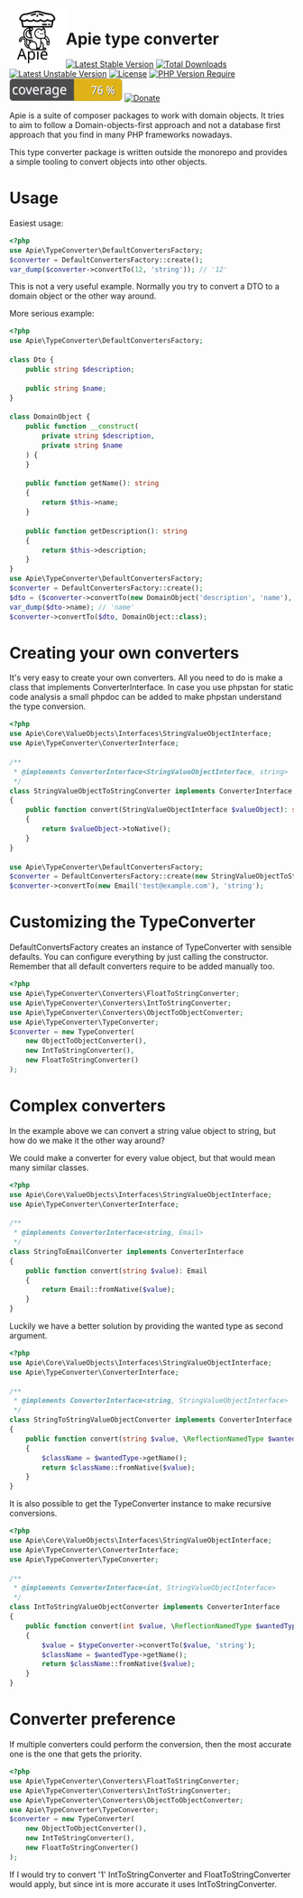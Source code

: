 <img src="/docs/apie-logo.svg" width="100px" align="left" />
<h1>Apie type converter</h1>




 [![Latest Stable Version](https://poser.pugx.org/apie/type-converter/v)](https://packagist.org/packages/apie/type-converter) [![Total Downloads](https://poser.pugx.org/apie/type-converter/downloads)](https://packagist.org/packages/apie/type-converter) [![Latest Unstable Version](https://poser.pugx.org/apie/type-converter/v/unstable)](https://packagist.org/packages/apie/type-converter) [![License](https://poser.pugx.org/apie/type-converter/license)](https://packagist.org/packages/apie/type-converter) [![PHP Version Require](https://poser.pugx.org/apie/type-converter/require/php)](https://packagist.org/packages/apie/type-converter) [![Code coverage](./coverage_badge.svg)](https://github.com/apie-lib/type-converter/actions/workflows/php.yml) [![Donate](https://www.paypalobjects.com/en_US/i/btn/btn_donate_LG.gif)](https://www.paypal.com/donate/?hosted_button_id=J4CAFUAW7VTAY) 

Apie is a suite of composer packages to work with domain objects. It tries to aim to follow a Domain-objects-first approach and not a database first approach that you find in many PHP frameworks nowadays.

This type converter package is written outside the monorepo and provides a simple tooling to convert objects
into other objects.

# Usage
Easiest usage:
```php
<?php
use Apie\TypeConverter\DefaultConvertersFactory;
$converter = DefaultConvertersFactory::create();
var_dump($converter->convertTo(12, 'string')); // '12'
```

This is not a very useful example. Normally you try to convert a DTO to a domain object or the other way
around.

More serious example:
```php
<?php
use Apie\TypeConverter\DefaultConvertersFactory;

class Dto {
    public string $description;

    public string $name;
}

class DomainObject {
    public function __construct(
        private string $description,
        private string $name
    ) {
    }

    public function getName(): string
    {
        return $this->name;
    }

    public function getDescription(): string
    {
        return $this->description;
    }
}
use Apie\TypeConverter\DefaultConvertersFactory;
$converter = DefaultConvertersFactory::create();
$dto = ($converter->convertTo(new DomainObject('description', 'name'), Dto::class));
var_dump($dto->name); // 'name'
$converter->convertTo($dto, DomainObject::class);
```

# Creating your own converters
It's very easy to create your own converters. All you need to do is make a class that implements
ConverterInterface.
In case you use phpstan for static code analysis a small phpdoc can be added
to make phpstan understand the type conversion.

```php
<?php
use Apie\Core\ValueObjects\Interfaces\StringValueObjectInterface;
use Apie\TypeConverter\ConverterInterface;

/**
 * @implements ConverterInterface<StringValueObjectInterface, string>
 */
class StringValueObjectToStringConverter implements ConverterInterface
{
    public function convert(StringValueObjectInterface $valueObject): string
    {
        return $valueObject->toNative();
    }
}

use Apie\TypeConverter\DefaultConvertersFactory;
$converter = DefaultConvertersFactory::create(new StringValueObjectToStringConverter());
$converter->convertTo(new Email('test@example.com'), 'string');
```

# Customizing the TypeConverter
DefaultConvertsFactory creates an instance of TypeConverter with sensible defaults.
You can configure everything by just calling the constructor. Remember that all default converters
require to be added manually too.

```php
<?php
use Apie\TypeConverter\Converters\FloatToStringConverter;
use Apie\TypeConverter\Converters\IntToStringConverter;
use Apie\TypeConverter\Converters\ObjectToObjectConverter;
use Apie\TypeConverter\TypeConverter;
$converter = new TypeConverter(
    new ObjectToObjectConverter(),
    new IntToStringConverter(),
    new FloatToStringConverter()
);
```

# Complex converters
In the example above we can convert a string value object to string, but how do we make it the other way around?

We could make a converter for every value object, but that would mean many similar classes.
```php
<?php
use Apie\Core\ValueObjects\Interfaces\StringValueObjectInterface;
use Apie\TypeConverter\ConverterInterface;

/**
 * @implements ConverterInterface<string, Email>
 */
class StringToEmailConverter implements ConverterInterface
{
    public function convert(string $value): Email
    {
        return Email::fromNative($value);
    }
}
```

Luckily we have a better solution by providing the wanted type as second argument.
```php
<?php
use Apie\Core\ValueObjects\Interfaces\StringValueObjectInterface;
use Apie\TypeConverter\ConverterInterface;

/**
 * @implements ConverterInterface<string, StringValueObjectInterface>
 */
class StringToStringValueObjectConverter implements ConverterInterface
{
    public function convert(string $value, \ReflectionNamedType $wantedType): StringValueObjectInterface
    {
        $className = $wantedType->getName();
        return $className::fromNative($value);
    }
}
```

It is also possible to get the TypeConverter instance to make recursive conversions.

```php
<?php
use Apie\Core\ValueObjects\Interfaces\StringValueObjectInterface;
use Apie\TypeConverter\ConverterInterface;
use Apie\TypeConverter\TypeConverter;

/**
 * @implements ConverterInterface<int, StringValueObjectInterface>
 */
class IntToStringValueObjectConverter implements ConverterInterface
{
    public function convert(int $value, \ReflectionNamedType $wantedType, TypeConverter $typeConverter): StringValueObjectInterface
    {
        $value = $typeConverter->convertTo($value, 'string');
        $className = $wantedType->getName();
        return $className::fromNative($value);
    }
}
```

# Converter preference
If multiple converters could perform the conversion, then the most accurate one is the one that gets the priority.

```php
<?php
use Apie\TypeConverter\Converters\FloatToStringConverter;
use Apie\TypeConverter\Converters\IntToStringConverter;
use Apie\TypeConverter\Converters\ObjectToObjectConverter;
use Apie\TypeConverter\TypeConverter;
$converter = new TypeConverter(
    new ObjectToObjectConverter(),
    new IntToStringConverter(),
    new FloatToStringConverter()
);
```

If I would try to convert '1' IntToStringConverter and FloatToStringConverter would apply, but since int is more accurate it uses IntToStringConverter.